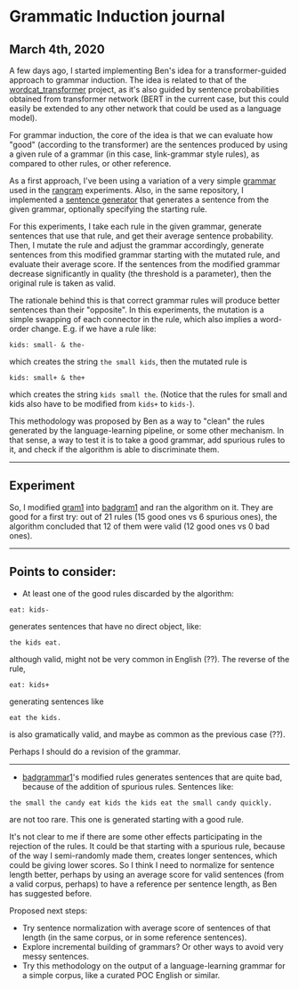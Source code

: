 # Grammatic Induction journal

## March 4th, 2020

A few days ago, I started implementing Ben's idea for a transformer-guided approach
to grammar induction.
The idea is related to that of the [wordcat_transformer](../wordcat_transformer)
project, as it's also guided by sentence probabilities obtained from transformer
network (BERT in the current case, but this could easily be extended to any other
network that could be used as a language model).

For grammar induction, the core of the idea is that we can evaluate how "good" 
(according
to the transformer) are the sentences produced by using a given rule of a grammar
(in this case, link-grammar style rules), as compared to other rules, or other
reference.

As a first approach, I've been using a variation of a very simple 
[grammar](grammars/gram1.grammar) 
used in the 
[rangram](../rangram/) experiments.
Also, in the same repository, I implemented a 
[sentence generator](../rangram/src/sentence_generator.py) that generates a
sentence from the given grammar, optionally specifying the starting rule.


For this experiments, I take each rule in the given grammar, 
generate sentences that use that rule, and get their average sentence probability.
Then, I mutate the rule and adjust the grammar accordingly, generate sentences
from this modified grammar starting with the mutated rule, and evaluate their
average score.
If the sentences from the modified grammar decrease significantly in quality (the
threshold is a
parameter), then the original rule is taken as valid.

The rationale behind this is that correct grammar rules will produce better
sentences than their "opposite".
In this experiments, the mutation is a simple swapping of each connector in
the rule, which also implies a word-order change.
E.g. if we have a rule like:
```
kids: small- & the-
```
which creates the string `the small kids`, then the mutated rule is
```
kids: small+ & the+
```
which creates the string `kids small the`.
(Notice that the rules for small and kids also have to be modified from 
`kids+` to `kids-`).

This methodology was proposed by Ben as a way to "clean" the rules generated
by the language-learning pipeline, or some other mechanism.
In that sense, a way to test it is to take a good grammar, add spurious rules to
it, and check if the algorithm is able to discriminate them.
****
## Experiment
So, I modified [gram1](grammars/gram1.grammar) into 
[badgram1](grammars/badgram1.grammar)
and ran the algorithm on it.
They are good for a first try: out of 21 rules (15 good ones vs 6 spurious ones),
the algorithm concluded that 12 of them were valid (12 good ones vs 0 bad ones).
********

## Points to consider:
- At least one of the good rules discarded by the algorithm:
```
eat: kids-
```
generates sentences that have no direct object, like:
```
the kids eat.
```
although valid, might not be very common in English (??).
The reverse of the rule, 
```
eat: kids+
```
generating sentences like
```
eat the kids.
```
is also gramatically valid, and maybe as common as the previous case (??).

Perhaps I should do a revision of the grammar.

*****
- [badgrammar1](grammars/badgram1.grammar)'s modified rules generates sentences
that are quite bad, because of the addition of spurious rules.
Sentences like:
```
the small the candy eat kids the kids eat the small candy quickly.
```
are not too rare.
This one is generated starting with a good rule.

It's not clear to me if there are some other effects participating in the
rejection of the rules. It could be that starting with a spurious rule, because
of the way I semi-randomly made them, creates longer sentences, which could be
giving lower scores.
So I think I need to normalize for sentence length better, perhaps by using
an average score for valid sentences (from a valid corpus, perhaps) to have
a reference per sentence length, as Ben has suggested before.

Proposed next steps:
- Try sentence normalization with average score of sentences of that length (in
the same corpus, or in some reference sentences).
- Explore incremental building of grammars? Or other ways to avoid very messy
sentences.
- Try this methodology on the output of a language-learning grammar for a 
simple corpus, like a curated POC English or similar.
